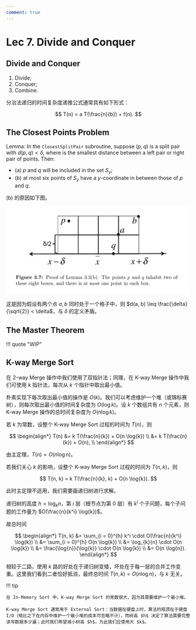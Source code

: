 ```yaml
---
comment: true
---
```


# Lec 7. Divide and Conquer

## Divide and Conquer

1. Divide;
2. Conquer;
3. Combine.

分治法递归的时间复杂度递推公式通常具有如下形式：

$$
T(n) = a T(\frac{n}{b}) + f(n).
$$

## The Closest Points Problem

Lemma: In the `ClosestSplitPair` subroutine, suppose $(p, q)$ is a split pair with $d(p, q) < \delta$, where is the smallest distance between a left pair or right pair of points. Then:

- (a) $p$ and $q$ will be included in the set $S_y$;
- (b) at most six points of $S_y$ have a $y$-coordinate in between those of $p$ and $q$.

(b) 的原因如下图。

![](lec7/box.png)

这是因为假设有两个点 $a, b$ 同时处于一个格子中，则 $d(a, b) \leq \frac{\delta}{\sqrt{2}} < \delta$，与 $\delta$ 的定义矛盾。

## The Master Theorem

!!! quote "WIP"

## K-way Merge Sort

在 2-way Merge 操作中我们使用了双指针法；同理，在 K-way Merge 操作中我们可使用 $k$ 指针法，每次从 $k$ 个指针中取出最小值。

朴素实现下每次取出最小值的操作是 $O(k)$。我们可以考虑维护一个堆（或锦标赛树），则每次取出最小值的时间复杂度为 $O(\log{k})$。设 $k$ 个数组共有 $n$ 个元素，则 K-way Merge 操作的总时间复杂度为 $O(n \log{k})$。

若 $k$ 为常数，设整个 K-way Merge Sort 过程的时间为 $T(n)$，则

$$
\begin{align*}
  T(n) &= k T(\frac{n}{k}) + O(n \log{k}) \\
       &= k T(\frac{n}{k}) + O(n), \\
\end{align*}
$$

由主定理，$T(n) = O(n \log{n})$。

若我们关心 $k$ 的影响，设整个 K-way Merge Sort 过程的时间为 $T(n, k)$，则

$$
T(n, k) = k T(\frac{n}{k}, k) + O(n \log{k}).
$$

此时主定理不适用，我们需要画递归树进行求解。

递归树的高度 $h = \log_{k}{n}$，第 $i$ 层（根节点为第 0 层）有 $k^i$ 个子问题，每个子问题的工作量为 $O(\frac{n}{k^i} \log{k})$。

故总时间

$$
\begin{align*}
  T(n, k) &= \sum_{i = 0}^{h} k^i \cdot O(\frac{n}{k^i} \log{k}) \\
          &= \sum_{i = 0}^{h} O(n \log{k}) \\
          &= \log_{k}{n} \cdot O(n \log{k}) \\
          &= \frac{\log{n}}{\log{k}} \cdot O(n \log{k}) \\
          &= O(n \log{n}).
\end{align*}
$$

相较于二路，使用 $k$ 路的好处在于递归树变矮，坏处在于每一层的合并工作变重。这里我们看到二者恰好抵消，最终总时间 $T(n, k) = O(n \log{n})$，与 $k$ 无关。

!!! tip

    在 In-Memory Sort 中，K-way Merge Sort 的常数很大，因为其需要维护一个最小堆。

    K-way Merge Sort 通常用于 External Sort：当数据在硬盘上时，算法的瓶颈在于硬盘 I/O（相比之下在内存中维护一个最小堆的成本可忽略不计），而树高 $h$ 决定了算法需要完整读写数据多少遍；此时我们希望减小树高 $h$，为此我们应使用大 $k$。
